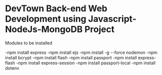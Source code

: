 # DevTown Back-end Web Development using Javascript-NodeJs-MongoDB Project

Modules to be installed

-npm install express
-npm install ejs
-npm install -g --force nodemon
-npm install bcrypt
-npm install flash
-npm install passport
-npm install express-flash
-npm install express-session
-npm install passport-local
-npm install dotenv
